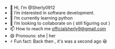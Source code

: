 - 👋 Hi, I’m @Sherly0912
- 👀 I’m interested in software development.
- 🌱 I’m currently learning python
- 💞️ I’m looking to collaborate on ( still figuring out )
- 📫 How to reach me officialsherly9@gmail.com
- 😄 Pronouns: she | her
- ⚡ Fun fact: Back then , it's was a second ago 😆

<!---
Sherly0912/Sherly0912 is a ✨ special ✨ repository because its `README.md` (this file) appears on your GitHub profile.
You can click the Preview link to take a look at your changes.
--->
